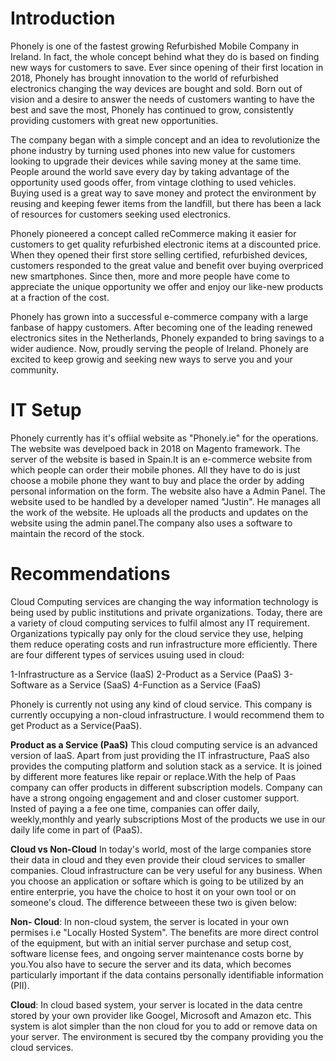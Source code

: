 # Introduction
Phonely is one of the fastest growing Refurbished Mobile Company in Ireland. In fact, the whole concept behind what they do is based on finding new ways for customers to save. Ever since opening of their first location in 2018, Phonely has brought innovation to the world of refurbished electronics changing the way devices are bought and sold. Born out of vision and a desire to answer the needs of customers wanting to have the best and save the most, Phonely has continued to grow, consistently providing customers with great new opportunities.

The company began with a simple concept and an idea to revolutionize the phone industry by turning used phones into new value for customers looking to upgrade their devices while saving money at the same time. People around the world save every day by taking advantage of the opportunity used goods offer, from vintage clothing to used vehicles. Buying used is a great way to save money and protect the environment by reusing and keeping fewer items from the landfill, but there has been a lack of resources for customers seeking used electronics.

Phonely pioneered a concept called reCommerce making it easier for customers to get quality refurbished electronic items at a discounted price. When they opened their first store selling certified, refurbished devices, customers responded to the great value and benefit over buying overpriced new smartphones. Since then, more and more people have come to appreciate the unique opportunity we offer and enjoy our like-new products at a fraction of the cost.

Phonely has grown into a successful e-commerce company with a large fanbase of happy customers. After becoming one of the leading renewed electronics sites in the Netherlands, Phonely expanded to bring savings to a wider audience. Now, proudly serving the people of Ireland. Phonely are excited to keep growig and seeking new ways
to serve you and your community.

# IT Setup
Phonely currently has it's offiial website as "Phonely.ie" for the operations. The website was develpoed back in 2018 on Magento framework. The server of the website is based in Spain.It is an e-commerce website from which people can order their mobile phones. All they have to do is just choose a mobile phone they want to buy and place the order by adding personal information on the form. The website also have a Admin Panel. The website used to be handled by a developer named "Justin". He manages all the work of the website. He uploads all the products and updates on the website using the admin panel.The company also uses a software to maintain the record of the stock. 

# Recommendations

Cloud Computing services are changing the way information technology is being used by public institutions and private organizations. Today, there are a variety of cloud computing services to fulfil almost any IT requirement. Organizations typically pay only for the cloud service they use, helping them reduce operating costs and run infrastructure more efficiently. There are four different types of services usuing used in cloud:

1-Infrastructure as a Service (IaaS)
2-Product as a Service (PaaS)
3-Software as a Service (SaaS)
4-Function as a Service (FaaS)

Phonely is currently not using any kind of cloud service. This company is currently occupying a non-cloud infrastructure. I would recommend them to get Product as a Service(PaaS).

**Product as a Service (PaaS)**
This cloud computing service is an advanced version of IaaS. Apart from just providing the IT infrastructure, PaaS also provides the computing platform and solution stack as a service. It is joined by different more features like repair or replace.With the help of Paas company can offer products in different subscription models.
Company can have a strong ongoing engagement and and closer customer support. Insted of paying a a fee one time, companies can offer daily, weekly,monthly and yearly subscriptions Most of the products we use in our daily life come in part of (PaaS).

**Cloud vs Non-Cloud**
In today's world, most of the large companies store their data in cloud and they even provide their cloud services to smaller companies. Cloud infrastructure can be very useful for any business. When you choose an application or softare which is going to be utilized by an entire enterprie, you have the choice to host it on your own tool or on someone's cloud. The difference betweeen these two is given below:

**Non- Cloud**:
In non-cloud system, the server is located in your own permises i.e "Locally Hosted System".  The benefits are more direct control of the equipment, but with an initial server purchase and setup cost, software license fees, and ongoing server maintenance costs borne by you.You also have to secure the server and its data, which becomes particularly important if the data contains personally identifiable information (PII).

**Cloud**:
In cloud based system, your server is located in the data centre stored by your own provider like Googel, Microsoft and Amazon etc. This system is alot simpler than the non cloud for you to add or remove data on your server. The environment is secured tby the company providing you the cloud services.
